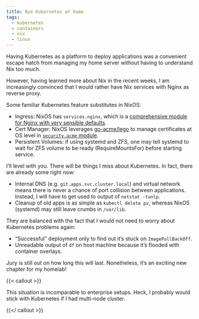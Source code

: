 ```yaml
---
title: Bye Kubernetes at home
tags:
  - kubernetes
  - containers
  - nix
  - linux
---
```


Having Kubernetes as a platform to deploy applications was a convenient escape hatch from managing my home server without having to understand Nix too much.

However, having learned more about Nix in the recent weeks, I am increasingly convinced that I would rather have Nix services with Nginx as reverse proxy.

Some familiar Kubernetes feature substitutes in NixOS:

- Ingress: NixOS has `services.nginx`, which is a [comprehensive module for Nginx with very sensible defaults](https://nixos.wiki/wiki/Nginx?ref=husin.dev).
- Cert Manager: NixOS leverages [go-acme/lego](https://github.com/go-acme/lego) to manage certificates at OS level in [`security.acme` module](https://nixos.org/manual/nixos/stable/options#opt-security.acme.certs).
- Persistent Volumes: if using systemd and ZFS, one may tell systemd to wait for ZFS volume to be ready (RequireMountsFor) before starting service.

I’ll level with you. There will be things I miss about Kubernetes. In fact, there are already some right now:

- Internal DNS (e.g. `git.apps.svc.cluster.local`) and virtual network means there is never a chance of port collision between applications. Instead, I will have to get used to output of `netstat -tunlp`.
- Cleanup of old apps is as simple as `kubectl delete pv`, whereas NixOS (systemd) may still leave crumbs in `/var/lib`.

They are balanced with the fact that I would not need to worry about Kubernetes problems again:

- “Successful” deployment only to find out it’s stuck on `ImagePullBackOff`.
- Unreadable output of `df` on host machine because it’s flooded with container overlays.

Jury is still out on how long this will last. Nonetheless, it’s an exciting new chapter for my homelab!

{{< callout >}}

This situation is incomparable to enterprise setups. Heck, I probably would stick with Kubernetes if I had multi-node cluster.

{{</ callout >}}
